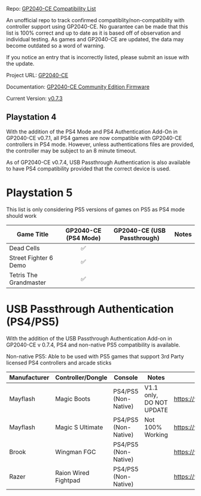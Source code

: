 Repo: [GP2040-CE Compatibility List](https://github.com/InfraredAces/GP2040-CE-Compatibility-List)

An unofficial repo to track confirmed compatiblity/non-compatiblity with controller support using GP2040-CE. No guarantee can be made that this list is 100% correct and up to date as it is based off of observation and individual testing. As games and GP2040-CE are updated, the data may become outdated so a word of warning.

If you notice an entry that is incorrectly listed, please submit an issue with the update.

Project URL: [GP2040-CE](https://github.com/OpenStickCommunity/GP2040-CE)

Documentation: [GP2040-CE Community Edition Firmware](https://gp2040-ce.info/#/)

Current Version: [v0.7.3](https://gp2040-ce.info/#/download)

## Playstation 4

With the addition of the PS4 Mode and PS4 Authentication Add-On in GP2040-CE v0.7.1, all PS4 games are now compatible with GP2040-CE controllers in PS4 mode. However, unless authentications files are provided, the controller may be subject to an 8 minute timeout.

As of GP2040-CE v0.7.4, USB Passthrough Authentication is also available to have PS4 compatibility provided that the correct device is used.

# Playstation 5

This list is only considering PS5 versions of games on PS5 as PS4 mode should work 

| Game Title             | GP2040-CE (PS4 Mode) | GP2040-CE (USB Passthrough) | Notes |
|------------------------|:--------------------:|:---------------------------:|-------|
| Dead Cells             |           ✅          |                             |       |
| Street Fighter 6 Demo  |           ✅          |                             |       |
| Tetris The Grandmaster |           ✅          |                             |       |

# USB Passthrough Authentication (PS4/PS5)

With the addition of the USB Passthrough Authentication Add-on in GP2040-CE v 0.7.4, PS4 and non-native PS5 compatibility is available.

Non-native PS5: Able to be used with PS5 games that support 3rd Party licensed PS4 controllers and arcade sticks

| Manufacturer | Controller/Dongle    | Console              | Notes                    | Link                                                          |
|--------------|----------------------|----------------------|--------------------------|---------------------------------------------------------------|
| Mayflash     | Magic Boots          | PS4/PS5 (Non-Native) | V1.1 only, DO NOT UPDATE | https://www.mayflash.com/product/MAGPS4.html                  |
| Mayflash     | Magic S Ultimate     | PS4/PS5 (Non-Native) | Not 100% Working         | https://www.mayflash.com/product/magic_s_ultimate.html        |
| Brook        | Wingman FGC          | PS4/PS5 (Non-Native) |                          | https://www.brookaccessory.com/products/wingmanfgc/index.html |
| Razer        | Raion Wired Fightpad | PS4/PS5 (Non-Native) |                          | https://www.razer.com/eu-en/console-controllers/razer-raion   |


